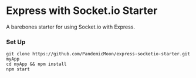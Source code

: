# Express with Socket.io Starter
A barebones starter for using Socket.io with Express.

### Set Up

```shell
git clone https://github.com/PandemicMoon/express-socketio-starter.git myApp
cd myApp && npm install
npm start
```
